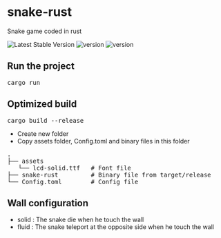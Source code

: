 # snake-rust

Snake game coded in rust

![Latest Stable Version](https://github.com/martinf08/snake-rust/workflows/build/badge.svg)
![version](https://img.shields.io/badge/cargo-1.47.0-blue)
![version](https://img.shields.io/badge/rustc-1.47.0-blue)

## Run the project
<pre>cargo run</pre>

## Optimized build
<pre>cargo build --release</pre>

- Create new folder
- Copy assets folder, Config.toml and binary files in this folder
<pre>
.
├── assets
   └── lcd-solid.ttf   # Font file
├── snake-rust         # Binary file from target/release
└── Config.toml        # Config file
</pre>

## Wall configuration
- solid : The snake die when he touch the wall
- fluid : The snake teleport at the opposite side when he touch the wall